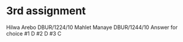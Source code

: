 # 3rd assignment
Hilwa Arebo DBUR/1224/10
Mahlet Manaye DBUR/1244/10
Answer for choice
#1 D
#2 D
#3 C
